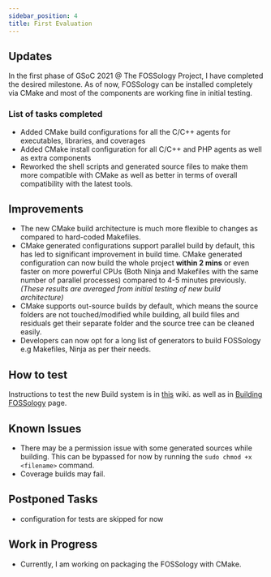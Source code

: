 ```yaml
---
sidebar_position: 4
title: First Evaluation
---
```

<!--
SPDX-License-Identifier: CC-BY-SA-4.0

SPDX-FileCopyrightText: 2021 Avinal Kumar <avinal.xlvii@gmail.com>
-->

## Updates


In the first phase of GSoC 2021 @ The FOSSology Project, I have completed the desired milestone. As of now, FOSSology can be installed completely via CMake and most of the components are working fine in initial testing.

### List of tasks completed

- Added CMake build configurations for all the C/C++ agents for executables, libraries, and coverages
- Added CMake install configuration for all C/C++ and PHP agents as well as extra components
- Reworked the shell scripts and generated source files to make them more compatible with CMake as well as better in terms of overall compatibility with the latest tools.

## Improvements


- The new CMake build architecture is much more flexible to changes as compared to hard-coded Makefiles.
- CMake generated configurations support parallel build by default, this has led to significant improvement in build time. CMake generated configuration can now build the whole project **within 2 mins** or even faster on more powerful CPUs (Both Ninja and Makefiles with the same number of parallel processes) compared to 4-5 minutes previously. *(These results are averaged from initial testing of new build architecture)*
- CMake supports out-source builds by default, which means the source folders are not touched/modified while building, all build files and residuals get their separate folder and the source tree can be cleaned easily. 
- Developers can now opt for a long list of generators to build FOSSology e.g Makefiles, Ninja as per their needs.
  
## How to test

Instructions to test the new Build system is in [this](https://github.com/avinal/fossology/wiki#test-the-new-system-only-gcc-with-make-and-ninja-tested-for-now) wiki. as well as in [Building FOSSology](build) page.

## Known Issues

- There may be a permission issue with some generated sources while building. This can be bypassed for now by running the `sudo chmod +x <filename>` command.
- Coverage builds may fail.

## Postponed Tasks


- configuration for tests are skipped for now

## Work in Progress

- Currently, I am working on packaging the FOSSology with CMake.